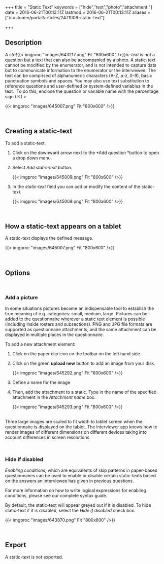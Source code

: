 ﻿+++
title = "Static Text"
keywords = ["hide","text","photo","attachment "]
date = 2016-06-21T00:13:11Z
lastmod = 2016-06-21T00:13:11Z
aliases = ["/customer/portal/articles/2471008-static-text"]

+++

Description
-----------

  
A *stat*{{< imgproc "images/643217.png" Fit "800x600" />}}*ic-text* is not a question but a text
that can also be accompanied by a photo. A static-text cannot be
modified by the enumerator, and is not intended to capture data but to
communicate information to the enumerator or the interviewee. The text
can be comprised of alphanumeric characters (A-Z, a-z, 0-9), basic
punctuation symbols and spaces. You may also use text substitution to
reference questions and user-defined or system-defined variables in the
text.  To do this, enclose the question or variable name with the
percentage sign (%).&gt;  
  
  
  
{{< imgproc "images/645007.png" Fit "800x600" />}}  
  
 

Creating a static-text
----------------------

  
To add a static-text,

1.  Click on the downward arrow next to the *Add question *button to
    open a drop down menu.
2.  Select *Add static-text* button.  
      
    {{< imgproc "images/645009.png" Fit "800x600" />}}
3.  In the *static-text* field you can add or modify the content of the
    static-text.  
      
      
    {{< imgproc "images/645008.png" Fit "800x600" />}}

  
  
 

How a static-text appears on a tablet
-------------------------------------

  
A static-text displays the defined message.  
  
  
{{< imgproc "images/645007.png" Fit "800x600" />}}  
  
 

Options
-------

 

### Add a picture

  
  
In some situations pictures become an indispensable tool to establish
the true meaning of e.g. categories: small, medium, large. Pictures can
be added to the questionnaire wherever a static text element is possible
(including inside rosters and subsections). PNG and JPG file formats are
supported as questionnaire attachments, and the same attachment can be
displayed in multiple places in the questionnaire.   
  
To add a new attachment element:

1.  Click on the paper clip icon on the toolbar on the left hand side.
2.  Click on the green **upload new** button to add an image from your
    disk.  
      
    {{< imgproc "images/645292.png" Fit "800x600" />}}
3.  Define a name for the image
4.  Then, add the attachment to a static. Type in the name of the
    specified attachment in the *Attachment name* box.  
      
    {{< imgproc "images/645293.png" Fit "800x600" />}}  
     

  
Three large images are scaled to fit width to tablet screen when the
questionnaire is displayed on the tablet. The Interviewer app knows how
to render images of different dimensions on different devices taking
into account differences in screen resolutions.  
  
 

### Hide if disabled

  
*Enabling conditions,* which are equivalents of skip patterns in
paper-based questionnaires can be used to enable or disable certain
static-texts based on the answers an interviewee has given in previous
questions.  
  
For more information on how to write logical expressions for enabling
conditions, please see our complete syntax guide.  
  
By default, the static-text will appear greyed out if it is disabled. To
hide static-text if it is disabled, select the *Hide if disabled* check
box.  
  
{{< imgproc "images/643870.png" Fit "800x600" />}}  
  
 

Export
------

  
A static-text is not exported.
